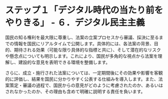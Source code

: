 # ステップ１「デジタル時代の当たり前をやりきる」 - ６．デジタル民主主義

国民の知る権利を最大限に尊重し、法案の立案プロセスから審議、採決に至るまでの情報を国民にリアルタイムで公開します。具体的には、各法案の背景、目的、期待される効果（可能な限り具体的な指標と共に）、そして潜在的なリスクや懸念点についても明示します。これにより、国民が多角的な視点から法案を理解し、建設的な意見を表明できる環境を整備します。

さらに、成立・施行された法案については、一定期間後にその効果や影響を客観的に評価し、結果を国民に分かりやすく公表する仕組みを導入します。また、法案策定・審議の過程で、国民からの意見がどのように考慮されたのか、あるいはされなかったのか、その理由も含めて明確に説明する責任を負います。